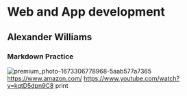 # Web and App development
## Alexander Williams
### Markdown Practice
![premium_photo-1673306778968-5aab577a7365](https://github.com/user-attachments/assets/8000097a-da2b-481a-b3a7-c16358435c5d)
https://www.amazon.com/
https://www.youtube.com/watch?v=kqtD5dpn9C8
print 

